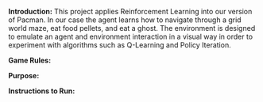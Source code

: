 **Introduction:** 
This project applies Reinforcement Learning into our version of Pacman. In our case the agent learns how to navigate through a grid world maze, eat food pellets, and eat a ghost. The environment is designed to emulate an agent and environment interaction in a visual way in order to experiment with algorithms such as Q-Learning and Policy Iteration.

**Game Rules:**

**Purpose:**

**Instructions to Run:**
